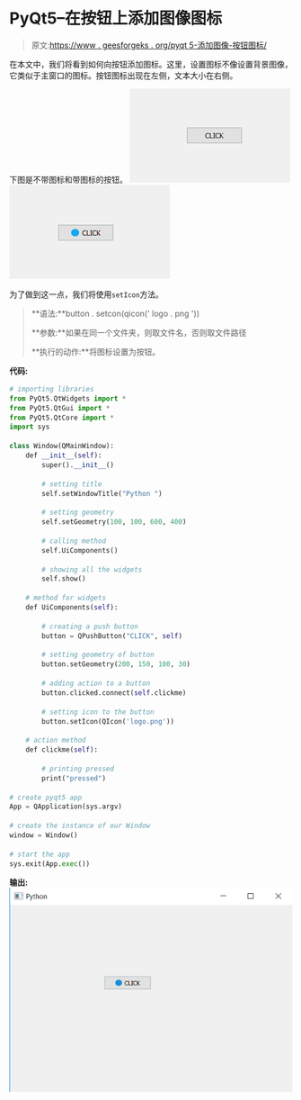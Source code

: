 # PyQt5–在按钮上添加图像图标

> 原文:[https://www . geesforgeks . org/pyqt 5-添加图像-按钮图标/](https://www.geeksforgeeks.org/pyqt5-add-image-icon-on-a-push-button/)

在本文中，我们将看到如何向按钮添加图标。这里，设置图标不像设置背景图像，它类似于主窗口的图标。按钮图标出现在左侧，文本大小在右侧。

下图是不带图标和带图标的按钮。
![](img/7e2fc693f3b1ec6f91b4767c753adb3d.png) ![](img/30f75981016d9844e6a415084dd25878.png)

为了做到这一点，我们将使用`setIcon`方法。

> **语法:**button . setcon(qicon(' logo . png '))
> 
> **参数:**如果在同一个文件夹，则取文件名，否则取文件路径
> 
> **执行的动作:**将图标设置为按钮。

**代码:**

```py
# importing libraries
from PyQt5.QtWidgets import * 
from PyQt5.QtGui import * 
from PyQt5.QtCore import * 
import sys

class Window(QMainWindow):
    def __init__(self):
        super().__init__()

        # setting title
        self.setWindowTitle("Python ")

        # setting geometry
        self.setGeometry(100, 100, 600, 400)

        # calling method
        self.UiComponents()

        # showing all the widgets
        self.show()

    # method for widgets
    def UiComponents(self):

        # creating a push button
        button = QPushButton("CLICK", self)

        # setting geometry of button
        button.setGeometry(200, 150, 100, 30)

        # adding action to a button
        button.clicked.connect(self.clickme)

        # setting icon to the button
        button.setIcon(QIcon('logo.png'))

    # action method
    def clickme(self):

        # printing pressed
        print("pressed")

# create pyqt5 app
App = QApplication(sys.argv)

# create the instance of our Window
window = Window()

# start the app
sys.exit(App.exec())
```

**输出:**
![](img/8baaf4d0e50ca22fc5ed8f2dcc7c13cd.png)
